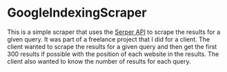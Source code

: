 # GoogleIndexingScraper

This is a simple scraper that uses the [Serper API](https://serper.dev/) to scrape the results for a given query. It was part of a freelance project that I did for a client. The client wanted to scrape the results for a given query and then get the first 300 results if possible with the position of each website in the results. The client also wanted to know the number of results for each query.